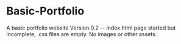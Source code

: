 # Basic-Portfolio
A basic portfolio website
Version 0.2 -- index.html page started but incomplete, .css files are empty. No images or other assets.
